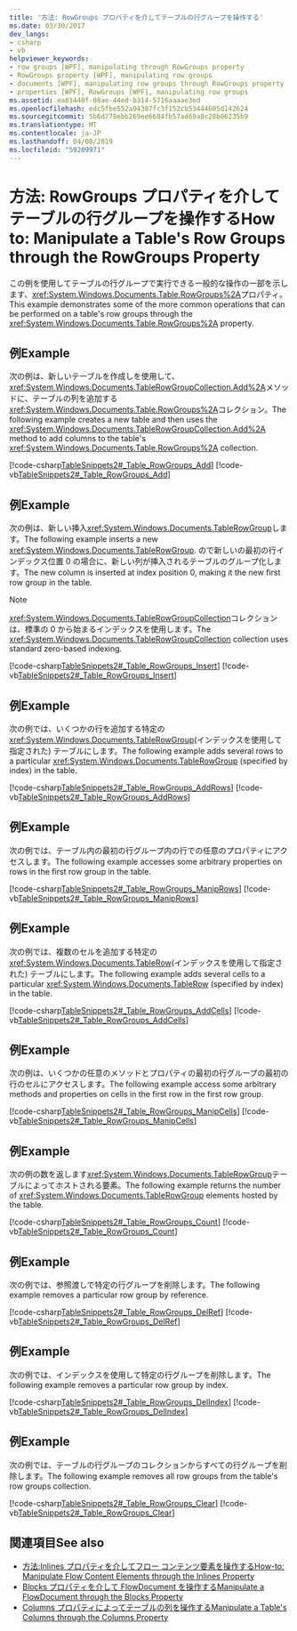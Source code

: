 ```yaml
---
title: '方法: RowGroups プロパティを介してテーブルの行グループを操作する'
ms.date: 03/30/2017
dev_langs:
- csharp
- vb
helpviewer_keywords:
- row groups [WPF], manipulating through RowGroups property
- RowGroups property [WPF], manipulating row groups
- documents [WPF], manipulating row groups through RowGroups property
- properties [WPF], RowGroups [WPF], manipulating row groups
ms.assetid: ea61440f-08ae-44ed-b314-5716aaaae3ed
ms.openlocfilehash: edc5fbe552a04387fc3f152cb53444605d142624
ms.sourcegitcommit: 5b6d778ebb269ee6684fb57ad69a8c28b06235b9
ms.translationtype: MT
ms.contentlocale: ja-JP
ms.lasthandoff: 04/08/2019
ms.locfileid: "59209971"
---
```

# <a name="how-to-manipulate-a-tables-row-groups-through-the-rowgroups-property"></a><span data-ttu-id="0820e-102">方法: RowGroups プロパティを介してテーブルの行グループを操作する</span><span class="sxs-lookup"><span data-stu-id="0820e-102">How to: Manipulate a Table's Row Groups through the RowGroups Property</span></span>
<span data-ttu-id="0820e-103">この例を使用してテーブルの行グループで実行できる一般的な操作の一部を示します、<xref:System.Windows.Documents.Table.RowGroups%2A>プロパティ。</span><span class="sxs-lookup"><span data-stu-id="0820e-103">This example demonstrates some of the more common operations that can be performed on a table's row groups through the <xref:System.Windows.Documents.Table.RowGroups%2A> property.</span></span>  
  
## <a name="example"></a><span data-ttu-id="0820e-104">例</span><span class="sxs-lookup"><span data-stu-id="0820e-104">Example</span></span>  
 <span data-ttu-id="0820e-105">次の例は、新しいテーブルを作成しを使用して、<xref:System.Windows.Documents.TableRowGroupCollection.Add%2A>メソッドに、テーブルの列を追加する<xref:System.Windows.Documents.Table.RowGroups%2A>コレクション。</span><span class="sxs-lookup"><span data-stu-id="0820e-105">The following example creates a new table and then uses the <xref:System.Windows.Documents.TableRowGroupCollection.Add%2A> method to add columns to the table's <xref:System.Windows.Documents.Table.RowGroups%2A> collection.</span></span>  
  
 [!code-csharp[TableSnippets2#_Table_RowGroups_Add](~/samples/snippets/csharp/VS_Snippets_Wpf/TableSnippets2/CSharp/Window1.xaml.cs#_table_rowgroups_add)]
 [!code-vb[TableSnippets2#_Table_RowGroups_Add](~/samples/snippets/visualbasic/VS_Snippets_Wpf/TableSnippets2/visualbasic/window1.xaml.vb#_table_rowgroups_add)]  
  
## <a name="example"></a><span data-ttu-id="0820e-106">例</span><span class="sxs-lookup"><span data-stu-id="0820e-106">Example</span></span>  
 <span data-ttu-id="0820e-107">次の例は、新しい挿入<xref:System.Windows.Documents.TableRowGroup>します。</span><span class="sxs-lookup"><span data-stu-id="0820e-107">The following example inserts a new <xref:System.Windows.Documents.TableRowGroup>.</span></span>  <span data-ttu-id="0820e-108">ので新しいの最初の行インデックス位置 0 の場合に、新しい列が挿入されるテーブルのグループ化します。</span><span class="sxs-lookup"><span data-stu-id="0820e-108">The new column is inserted at index position 0, making it the new first row group in the table.</span></span>  
  
> [!NOTE]
>  <span data-ttu-id="0820e-109"><xref:System.Windows.Documents.TableRowGroupCollection>コレクションは、標準の 0 から始まるインデックスを使用します。</span><span class="sxs-lookup"><span data-stu-id="0820e-109">The <xref:System.Windows.Documents.TableRowGroupCollection> collection uses standard zero-based indexing.</span></span>  
  
 [!code-csharp[TableSnippets2#_Table_RowGroups_Insert](~/samples/snippets/csharp/VS_Snippets_Wpf/TableSnippets2/CSharp/Window1.xaml.cs#_table_rowgroups_insert)]
 [!code-vb[TableSnippets2#_Table_RowGroups_Insert](~/samples/snippets/visualbasic/VS_Snippets_Wpf/TableSnippets2/visualbasic/window1.xaml.vb#_table_rowgroups_insert)]  
  
## <a name="example"></a><span data-ttu-id="0820e-110">例</span><span class="sxs-lookup"><span data-stu-id="0820e-110">Example</span></span>  
 <span data-ttu-id="0820e-111">次の例では、いくつかの行を追加する特定の<xref:System.Windows.Documents.TableRowGroup>(インデックスを使用して指定された) テーブルにします。</span><span class="sxs-lookup"><span data-stu-id="0820e-111">The following example adds several rows to a particular <xref:System.Windows.Documents.TableRowGroup> (specified by index) in the table.</span></span>  
  
 [!code-csharp[TableSnippets2#_Table_RowGroups_AddRows](~/samples/snippets/csharp/VS_Snippets_Wpf/TableSnippets2/CSharp/Window1.xaml.cs#_table_rowgroups_addrows)]
 [!code-vb[TableSnippets2#_Table_RowGroups_AddRows](~/samples/snippets/visualbasic/VS_Snippets_Wpf/TableSnippets2/visualbasic/window1.xaml.vb#_table_rowgroups_addrows)]  
  
## <a name="example"></a><span data-ttu-id="0820e-112">例</span><span class="sxs-lookup"><span data-stu-id="0820e-112">Example</span></span>  
 <span data-ttu-id="0820e-113">次の例では、テーブル内の最初の行グループ内の行での任意のプロパティにアクセスします。</span><span class="sxs-lookup"><span data-stu-id="0820e-113">The following example accesses some arbitrary properties on rows in the first row group in the table.</span></span>  
  
 [!code-csharp[TableSnippets2#_Table_RowGroups_ManipRows](~/samples/snippets/csharp/VS_Snippets_Wpf/TableSnippets2/CSharp/Window1.xaml.cs#_table_rowgroups_maniprows)]
 [!code-vb[TableSnippets2#_Table_RowGroups_ManipRows](~/samples/snippets/visualbasic/VS_Snippets_Wpf/TableSnippets2/visualbasic/window1.xaml.vb#_table_rowgroups_maniprows)]  
  
## <a name="example"></a><span data-ttu-id="0820e-114">例</span><span class="sxs-lookup"><span data-stu-id="0820e-114">Example</span></span>  
 <span data-ttu-id="0820e-115">次の例では、複数のセルを追加する特定の<xref:System.Windows.Documents.TableRow>(インデックスを使用して指定された) テーブルにします。</span><span class="sxs-lookup"><span data-stu-id="0820e-115">The following example adds several cells to a particular <xref:System.Windows.Documents.TableRow> (specified by index) in the table.</span></span>  
  
 [!code-csharp[TableSnippets2#_Table_RowGroups_AddCells](~/samples/snippets/csharp/VS_Snippets_Wpf/TableSnippets2/CSharp/Window1.xaml.cs#_table_rowgroups_addcells)]
 [!code-vb[TableSnippets2#_Table_RowGroups_AddCells](~/samples/snippets/visualbasic/VS_Snippets_Wpf/TableSnippets2/visualbasic/window1.xaml.vb#_table_rowgroups_addcells)]  
  
## <a name="example"></a><span data-ttu-id="0820e-116">例</span><span class="sxs-lookup"><span data-stu-id="0820e-116">Example</span></span>  
 <span data-ttu-id="0820e-117">次の例は、いくつかの任意のメソッドとプロパティの最初の行グループの最初の行のセルにアクセスします。</span><span class="sxs-lookup"><span data-stu-id="0820e-117">The following example access some arbitrary methods and properties on cells in the first row in the first row group.</span></span>  
  
 [!code-csharp[TableSnippets2#_Table_RowGroups_ManipCells](~/samples/snippets/csharp/VS_Snippets_Wpf/TableSnippets2/CSharp/Window1.xaml.cs#_table_rowgroups_manipcells)]
 [!code-vb[TableSnippets2#_Table_RowGroups_ManipCells](~/samples/snippets/visualbasic/VS_Snippets_Wpf/TableSnippets2/visualbasic/window1.xaml.vb#_table_rowgroups_manipcells)]  
  
## <a name="example"></a><span data-ttu-id="0820e-118">例</span><span class="sxs-lookup"><span data-stu-id="0820e-118">Example</span></span>  
 <span data-ttu-id="0820e-119">次の例の数を返します<xref:System.Windows.Documents.TableRowGroup>テーブルによってホストされる要素。</span><span class="sxs-lookup"><span data-stu-id="0820e-119">The following example returns the number of <xref:System.Windows.Documents.TableRowGroup> elements hosted by the table.</span></span>  
  
 [!code-csharp[TableSnippets2#_Table_RowGroups_Count](~/samples/snippets/csharp/VS_Snippets_Wpf/TableSnippets2/CSharp/Window1.xaml.cs#_table_rowgroups_count)]
 [!code-vb[TableSnippets2#_Table_RowGroups_Count](~/samples/snippets/visualbasic/VS_Snippets_Wpf/TableSnippets2/visualbasic/window1.xaml.vb#_table_rowgroups_count)]  
  
## <a name="example"></a><span data-ttu-id="0820e-120">例</span><span class="sxs-lookup"><span data-stu-id="0820e-120">Example</span></span>  
 <span data-ttu-id="0820e-121">次の例では、参照渡しで特定の行グループを削除します。</span><span class="sxs-lookup"><span data-stu-id="0820e-121">The following example removes a particular row group by reference.</span></span>  
  
 [!code-csharp[TableSnippets2#_Table_RowGroups_DelRef](~/samples/snippets/csharp/VS_Snippets_Wpf/TableSnippets2/CSharp/Window1.xaml.cs#_table_rowgroups_delref)]
 [!code-vb[TableSnippets2#_Table_RowGroups_DelRef](~/samples/snippets/visualbasic/VS_Snippets_Wpf/TableSnippets2/visualbasic/window1.xaml.vb#_table_rowgroups_delref)]  
  
## <a name="example"></a><span data-ttu-id="0820e-122">例</span><span class="sxs-lookup"><span data-stu-id="0820e-122">Example</span></span>  
 <span data-ttu-id="0820e-123">次の例では、インデックスを使用して特定の行グループを削除します。</span><span class="sxs-lookup"><span data-stu-id="0820e-123">The following example removes a particular row group by index.</span></span>  
  
 [!code-csharp[TableSnippets2#_Table_RowGroups_DelIndex](~/samples/snippets/csharp/VS_Snippets_Wpf/TableSnippets2/CSharp/Window1.xaml.cs#_table_rowgroups_delindex)]
 [!code-vb[TableSnippets2#_Table_RowGroups_DelIndex](~/samples/snippets/visualbasic/VS_Snippets_Wpf/TableSnippets2/visualbasic/window1.xaml.vb#_table_rowgroups_delindex)]  
  
## <a name="example"></a><span data-ttu-id="0820e-124">例</span><span class="sxs-lookup"><span data-stu-id="0820e-124">Example</span></span>  
 <span data-ttu-id="0820e-125">次の例では、テーブルの行グループのコレクションからすべての行グループを削除します。</span><span class="sxs-lookup"><span data-stu-id="0820e-125">The following example removes all row groups from the table's row groups collection.</span></span>  
  
 [!code-csharp[TableSnippets2#_Table_RowGroups_Clear](~/samples/snippets/csharp/VS_Snippets_Wpf/TableSnippets2/CSharp/Window1.xaml.cs#_table_rowgroups_clear)]
 [!code-vb[TableSnippets2#_Table_RowGroups_Clear](~/samples/snippets/visualbasic/VS_Snippets_Wpf/TableSnippets2/visualbasic/window1.xaml.vb#_table_rowgroups_clear)]  
  
## <a name="see-also"></a><span data-ttu-id="0820e-126">関連項目</span><span class="sxs-lookup"><span data-stu-id="0820e-126">See also</span></span>

- [<span data-ttu-id="0820e-127">方法:Inlines プロパティを介してフロー コンテンツ要素を操作する</span><span class="sxs-lookup"><span data-stu-id="0820e-127">How-to: Manipulate Flow Content Elements through the Inlines Property</span></span>](how-to-manipulate-table-row-groups-through-the-rowgroups-property.md)
- [<span data-ttu-id="0820e-128">Blocks プロパティを介して FlowDocument を操作する</span><span class="sxs-lookup"><span data-stu-id="0820e-128">Manipulate a FlowDocument through the Blocks Property</span></span>](how-to-manipulate-a-flowdocument-through-the-blocks-property.md)
- [<span data-ttu-id="0820e-129">Columns プロパティによってテーブルの列を操作する</span><span class="sxs-lookup"><span data-stu-id="0820e-129">Manipulate a Table's Columns through the Columns Property</span></span>](how-to-manipulate-table-columns-through-the-columns-property.md)

